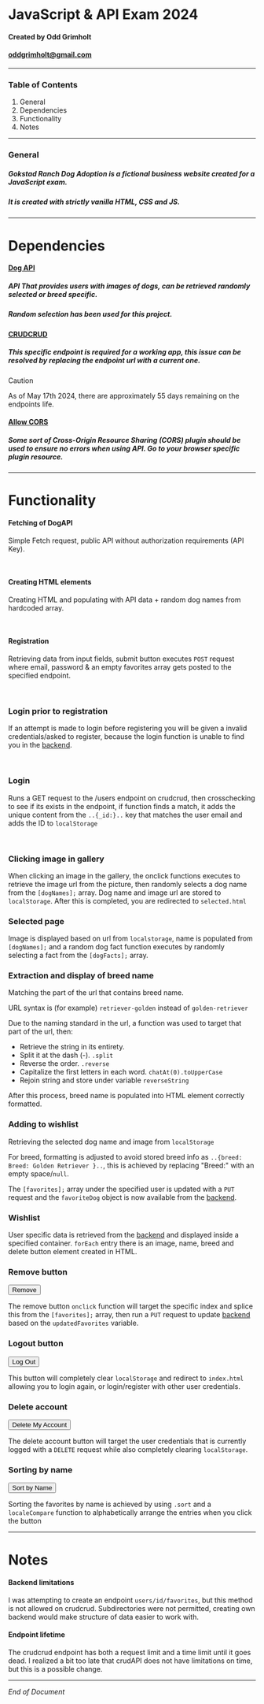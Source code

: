 # JavaScript & API Exam 2024

#### Created by Odd Grimholt
#### oddgrimholt@gmail.com

---

### Table of Contents

1. General
2. Dependencies
3. Functionality
4. Notes

---

### General

##### Gokstad Ranch Dog Adoption is a fictional business website created for a JavaScript exam.
##### It is created with strictly vanilla HTML, CSS and JS.

---

# Dependencies


#### [Dog API](https://dog.ceo/dog-api/)

##### API That provides users with images of dogs, can be retrieved randomly selected or breed specific.
##### Random selection has been used for this project.


#### [CRUDCRUD](https://crudcrud.com/Dashboard/49b54a659c37444badaa69070d61b85a)

##### This specific endpoint is required for a working app, this issue can be resolved by replacing the endpoint url with a current one. 

> [!CAUTION]  
> As of May 17th 2024, there are approximately 55 days remaining on the endpoints life.


#### [Allow CORS](https://addons.mozilla.org/en-CA/firefox/addon/access-control-allow-origin/)

##### Some sort of Cross-Origin Resource Sharing (CORS) plugin should be used to ensure no errors when using API. Go to your browser specific plugin resource.

<hr>

# Functionality 

#### Fetching of DogAPI

 Simple Fetch request, public API without authorization requirements (API Key).

<br>

#### **Creating HTML elements**

 Creating HTML and populating with API data + random dog names from hardcoded array.

<br>

#### **Registration**

 Retrieving data from input fields, submit button executes ``POST`` request where email, password & an empty favorites array gets posted to the specified endpoint.

<br>

### **Login prior to registration**

 If an attempt is made to login before registering you will be given a invalid credentials/asked to register, because the login function is unable to find you in the [backend](https://crudcrud.com/Dashboard/49b54a659c37444badaa69070d61b85a).

<br>

### **Login**

 Runs a GET request to the /users endpoint on crudcrud, then crosschecking to see if its exists in the endpoint, if function finds a match, it adds the unique content from the ``..{_id:}..`` key that matches the user email and adds the ID to ``localStorage``

<br>

### **Clicking image in gallery**

 When clicking an image in the gallery, the onclick functions executes to retrieve the image url from the picture, then randomly selects a dog name from the ``[dogNames];`` array. Dog name and image url are stored to ``localStorage``. After this is completed, you are redirected to ``selected.html``


 ### **Selected page**

 Image is displayed based on url from `localstorage`, name is populated from ``[dogNames];`` and a random dog fact function executes by randomly selecting a fact from the ``[dogFacts];`` array.


 ### **Extraction and display of breed name**

 Matching the part of the url that contains breed name.

 URL syntax is (for example) ``retriever-golden`` instead of ``golden-retriever``

 Due to the naming standard in the url, a function was used to target that part of the url, then:

 - Retrieve the string in its entirety.
 - Split it at the dash (-).  ``.split``
 - Reverse the order. ``.reverse``
 - Capitalize the first letters in each word. ``chatAt(0).toUpperCase``
-  Rejoin string and store under variable ``reverseString``

After this process, breed name is populated into HTML element correctly formatted.


### **Adding to wishlist**

Retrieving the selected dog name and image from ``localStorage``

For breed, formatting is adjusted to avoid stored breed info as ``..{breed: Breed: Golden Retriever }..``, this is achieved by replacing "Breed:" with an empty space/``null``.

The ``[favorites];`` array under the specified user is updated with a ``PUT`` request and the ``favoriteDog`` object is now available from the [backend](https://crudcrud.com/Dashboard/49b54a659c37444badaa69070d61b85a). 


### Wishlist 

User specific data is retrieved from the [backend](https://crudcrud.com/Dashboard/49b54a659c37444badaa69070d61b85a) and displayed inside a specified container. ``forEach`` entry there is an image, name, breed and delete button element created in HTML.


### Remove button


<button>Remove</button>


The remove button ``onclick`` function will target the specific index and splice this from the ``[favorites];`` array, then run a ``PUT`` request to update [backend](https://crudcrud.com/Dashboard/49b54a659c37444badaa69070d61b85a) based on the ``updatedFavorites`` variable.



### Logout button

<button>Log Out</button> 

This button will completely clear ``localStorage`` and redirect to ``index.html`` allowing you to login again, or login/register with other user credentials.

### Delete account 

<button>Delete My Account</button>

The delete account button will target the user credentials that is currently logged with a ``DELETE`` request while also completely clearing ``localStorage``.


### Sorting by name

<button>Sort by Name </button> 

Sorting the favorites by name is achieved by using ``.sort`` and a ``localeCompare`` function to alphabetically arrange the entries when you click the button  

<hr>

# Notes


#### Backend limitations

I was attempting to create an endpoint ``users/id/favorites``, but this method is not allowed on crudcrud. Subdirectories were not permitted, creating own backend would make structure of data easier to work with.


#### Endpoint lifetime


The crudcrud endpoint has both a request limit and a time limit until it goes dead. I realized a bit too late that crudAPI does not have limitations on time, but this is a possible change.


<hr>

*End of Document*










